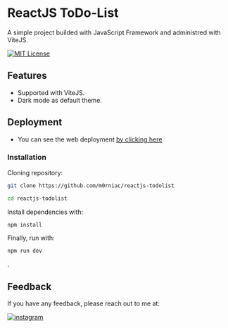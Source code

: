 
# ReactJS ToDo-List

A simple project builded with JavaScript Framework and administred with ViteJS.

[![MIT License](https://img.shields.io/badge/License-MIT-green.svg)](https://github.com/m0rniac/reactjs-todolist/blob/main/LICENSE)


## Features

- Supported with ViteJS.
- Dark mode as default theme.


## Deployment
* You can see the web deployment [by clicking here](https://reactjs-todolist-eight.vercel.app/)


### Installation

Cloning repository:

```bash
git clone https://github.com/m0rniac/reactjs-todolist
```
```bash
cd reactjs-todolist
```


Install dependencies with:

```bash
npm install
```

Finally, run with:
```bash
npm run dev
```


.
## Feedback

If you have any feedback, please reach out to me at:

[![instagram](https://img.shields.io/badge/instagram-0A66C2?style=for-the-badge&logo=instagram&logoColor=white)](https://www.instagram.com/christ.castr_/)
